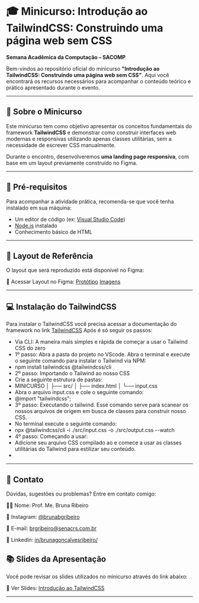 # 🎓 Minicurso: Introdução ao TailwindCSS: Construindo uma página web sem CSS

**Semana Acadêmica da Computação – SACOMP**

Bem-vindos ao repositório oficial do minicurso **"Introdução ao TailwindCSS: Construindo uma página web sem CSS"**. Aqui você encontrará os recursos necessários para acompanhar o conteúdo teórico e prático apresentado durante o evento.

---

## 📌 Sobre o Minicurso

Este minicurso tem como objetivo apresentar os conceitos fundamentais do framework **TailwindCSS** e demonstrar como construir interfaces web modernas e responsivas utilizando apenas classes utilitárias, sem a necessidade de escrever CSS manualmente.

Durante o encontro, desenvolveremos **uma landing page responsiva**, com base em um layout previamente construído no Figma.

---

## 🧰 Pré-requisitos

Para acompanhar a atividade prática, recomenda-se que você tenha instalado em sua máquina:

- Um editor de código (ex: [Visual Studio Code](https://code.visualstudio.com/))
- [Node.js](https://nodejs.org/en/) instalado
- Conhecimento básico de HTML

---

## 🎨 Layout de Referência
O layout que será reproduzido está disponível no Figma:

🔗 Acessar Layout no Figma: [Protótipo](https://encr.pw/prototipo) [Imagens](https://drive.google.com/drive/folders/1rbDEZguk8qCNbmZuhqzdueOdPrFnV6J4?usp=sharing)

---

## 💻 Instalação do TailwindCSS
Para instalar o TailwindCSS você precisa acessar a documentação do framework no link [TailwindCSS](https://tailwindcss.com/)
Após é só seguir os passos:
-  Via CLI: A maneira mais simples e rápida de começar a usar o Tailwind CSS do zero
-  1º passo: Abra a pasta do projeto no VScode. Abra o terminal e execute o seguinte comando para instalar o Tailwind via NPM:
- npm install tailwindcss @tailwindcss/cli 
-  2º passo: Importando o Tailwind ao nosso CSS
-  Crie a seguinte estrutura de pastas:
-  MINICURSO
│
├── src/
│   ├── index.html
│   └── input.css
-   Abra o arquivo input.css e cole o seguinte comando:
-   @import "tailwindcss"; 
- 3º passo: Executando o tailwind. Esse comando serve para scanear os nossos arquivos de origem em busca de classes para construir nosso CSS.
- No terminal execute o seguinte comando:
- npx @tailwindcss/cli -i ./src/input.css -o ./src/output.css --watch
- 4º passo: Começando a usar:
- Adicione seu arquivo CSS compilado ao <head> e comece a usar as classes utilitárias do Tailwind para estilizar seu conteúdo.
- <link href=”./output.css" rel="stylesheet">

---

## 💬 Contato
Dúvidas, sugestões ou problemas? Entre em contato comigo:

👨‍🏫 Nome: Prof. Me. Bruna Ribeiro

📸 Instagram: [@brunabgribeiro](https://www.instagram.com/brunabgribeiro/)

📧 E-mail: brgribeiro@senacrs.com.br

💼 LinkedIn: [in/brunagoncalvesribeiro/](https://www.linkedin.com/in/brunagoncalvesribeiro/)

## 📚 Slides da Apresentação
Você pode revisar os slides utilizados no minicurso através do link abaixo:

📑 Ver Slides: [Introdução ao TailwindCSS](https://www.canva.com/design/DAGu-ax_3jo/nmnrPQ5TYGCqfkrzSsUJXg/view?utm_content=DAGu-ax_3jo&utm_campaign=designshare&utm_medium=link2&utm_source=uniquelinks&utlId=h0b895a8093)

---
